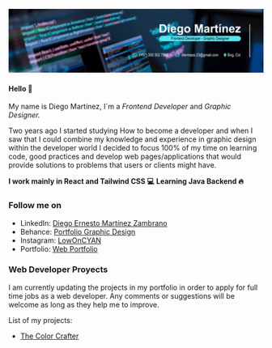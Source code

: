 ![DM LinkedIn Banner](1713878996613.jpeg)

#### Hello :wave:

My name is Diego Martínez, I´m a _Frontend Developer_ and _Graphic Designer._

Two years ago I started studying How to become a developer and when I saw that I could combine my knowledge and experience in graphic design within the developer world I decided to focus 100% of my time on learning code, good practices and develop web pages/applications that would provide solutions to problems that users or clients might have.

**I work mainly in React and Tailwind CSS :computer:**
**Learning Java Backend 🔥**

### Follow me on

- LinkedIn: [Diego Ernesto Martínez Zambrano](https://www.linkedin.com/in/diegomz/)
- Behance: [Portfolio Graphic Design](https://www.behance.net/lowoncyan_)
- Instagram: [LowOnCYAN](https://www.instagram.com/lowoncyan_)
- Portfolio: [Web Portfolio](https://diegoemartinezz.github.io/portfolio-web/)

### Web Developer Proyects

I am currently updating the projects in my portfolio in order to apply for full time jobs as a web developer. Any comments or suggestions will be welcome as long as they help me to improve.

List of my projects:

- [The Color Crafter](https://thecolorcrafter.netlify.app/)
